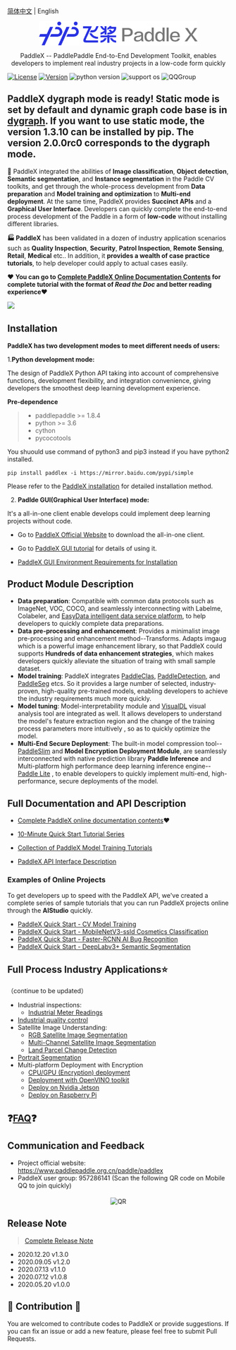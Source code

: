 [简体中文](./README_cn.md) | English





<p align="center">
  <img src="./docs/gui/images/paddlex.png" width="360" height ="55" alt="PaddleX" align="middle" />
</p>


<p align= "center"> PaddleX -- PaddlePaddle End-to-End Development Toolkit,
  enables developers to implement real industry projects in a low-code form quickly </p>

[![License](https://img.shields.io/badge/license-Apache%202-red.svg)](LICENSE) [![Version](https://img.shields.io/github/release/PaddlePaddle/PaddleX.svg)](https://github.com/PaddlePaddle/PaddleX/releases) ![python version](https://img.shields.io/badge/python-3.6+-orange.svg) ![support os](https://img.shields.io/badge/os-linux%2C%20win%2C%20mac-yellow.svg)
 ![QQGroup](https://img.shields.io/badge/QQ_Group-1045148026-52B6EF?style=social&logo=tencent-qq&logoColor=000&logoWidth=20)


## PaddleX dygraph mode is ready! Static mode is set by default and dynamic graph code base is in [dygraph](https://github.com/PaddlePaddle/PaddleX/tree/develop/dygraph). If you want to use static mode, the version 1.3.10 can be installed by pip. The version 2.0.0rc0 corresponds to the dygraph mode.


:hugs:  PaddleX integrated the abilities of **Image classification**, **Object detection**, **Semantic segmentation**, and **Instance segmentation** in the Paddle CV toolkits, and get through the whole-process development from **Data preparation** and **Model training and optimization** to **Multi-end deployment**. At the same time, PaddleX provides **Succinct APIs** and a **Graphical User Interface**. Developers can quickly complete the end-to-end process development of the Paddle in a form of **low-code**  without installing different libraries.

**:factory: PaddleX** has been validated in a dozen of industry application scenarios such as **Quality Inspection**, **Security**, **Patrol Inspection**, **Remote Sensing**, **Retail**,  **Medical** etc.. In addition, it **provides a wealth of case practice tutorials**, to help developer could apply to actual cases easily.



:heart: **You can go to [Complete PaddleX Online Documentation Contents](https://paddlex.readthedocs.io/zh_CN/develop_en/index.html) for complete tutorial with the format of *Read the Doc* and better reading experience​** :heart:



![](./docs/gui/images/paddlexoverview_en.jpg)



## Installation

**PaddleX has two development modes to meet different needs of users:**

1.**Python development mode:**

The design of PaddleX Python API taking into account of comprehensive functions, development flexibility, and integration convenience, giving developers the smoothest deep learning development experience.

**Pre-dependence**

> - paddlepaddle >= 1.8.4
> - python >= 3.6
> - cython
> - pycocotools

You shuould use command of python3 and pip3 instead if you have python2 installed.

```
pip install paddlex -i https://mirror.baidu.com/pypi/simple
```
Please refer to the [PaddleX installation](https://paddlex.readthedocs.io/zh_CN/develop/install.html) for detailed installation method.


2. **Padlde GUI(Graphical User Interface) mode:**

It's a all-in-one client enable develops could implement deep learning projects without code.

- Go to [PaddleX Official Website](https://www.paddlepaddle.org.cn/paddle/paddlex) to download the all-in-one client.

- Go to [PaddleX GUI tutorial](./docs/gui/how_to_use.md ) for details of using it.

- [PaddleX GUI Environment Requirements for Installation](./docs/gui/download.md)


## Product Module Description

- **Data preparation**: Compatible with common data protocols such as ImageNet, VOC, COCO, and seamlessly interconnecting with Labelme, Colabeler, and [EasyData intelligent data service platform](https://ai.baidu.com/easydata/), to help developers to quickly complete data preparations.
- **Data pre-processing and enhancement**: Provides a minimalist image pre-processing and enhancement method--Transforms. Adapts imgaug which is a powerful image enhancement library, so that PaddleX could supports **Hundreds of data enhancement strategies**, which makes developers quickly alleviate the situation of traing with small sample dataset.
- **Model training**: PaddleX integrates [PaddleClas](https://github.com/PaddlePaddle/PaddleClas), [PaddleDetection](https://github.com/PaddlePaddle/PaddleDetection), and [PaddleSeg](https://github.com/PaddlePaddle/PaddleSeg) etcs. So it provides a large number of selected, industry-proven, high-quality pre-trained models, enabling developers to achieve the industry requirements much more quickly.
- **Model tuning**: Model-interpretability module and [VisualDL](https://github.com/PaddlePaddle/VisualDL) visual analysis tool are integrated as well. It allows developers to understand the model's feature extraction region and the change of the training process parameters more intuitively , so as to quickly optimize the model.
- **Multi-End Secure Deployment**: The built-in model compression tool-- [PaddleSlim](https://github.com/PaddlePaddle/PaddleSlim)  and **Model Encryption Deployment Module**, are seamlessly interconnected with native prediction library **Paddle Inference** and Multi-platform high performance deep learning inference engine-- [Paddle Lite](https://github.com/PaddlePaddle/Paddle-Lite) , to enable developers to quickly implement multi-end, high-performance, secure deployments of the model.



## Full Documentation and API Description

- [Complete PaddleX online documentation contents](https://paddlex.readthedocs.io/zh_CN/develop_en/):heart:

- [10-Minute Quick Start Tutorial Series](https://paddlex.readthedocs.io/zh_CN/develop/quick_start.html)
- [Collection of PaddleX Model Training Tutorials](https://paddlex.readthedocs.io/zh_CN/develop/train/index.html)
- [PaddleX API Interface Description](https://paddlex.readthedocs.io/zh_CN/develop/apis/index.html)

### Examples of Online Projects

To get developers up to speed with the PaddleX API, we've created a complete series of sample tutorials that you can run PaddleX projects online through the **AIStudio** quickly.

- [PaddleX Quick Start - CV Model Training](https://aistudio.baidu.com/aistudio/projectdetail/450925)
- [PaddleX Quick Start - MobileNetV3-ssld Cosmetics Classification](https://aistudio.baidu.com/aistudio/projectdetail/450220)
- [PaddleX Quick Start - Faster-RCNN AI Bug Recognition](https://aistudio.baidu.com/aistudio/projectdetail/439888)
- [PaddleX Quick Start - DeepLabv3+ Semantic Segmentation](https://aistudio.baidu.com/aistudio/projectdetail/440197)



## Full Process Industry Applications:star:

（continue to be updated）

* Industrial inspections:
  - [Industrial Meter Readings](https://paddlex.readthedocs.io/zh_CN/develop_en/examples/meter_reader.html)
* [Industrial quality control](https://paddlex.readthedocs.io/zh_CN/develop_en/examples/industrial_quality_inspection/README.html)
* Satellite Image Understanding:
  * [RGB Satellite Image Segmentation](https://paddlex.readthedocs.io/zh_CN/develop_en/examples/remote_sensing.html)
  * [Multi-Channel Satellite Image Segmentation](https://paddlex.readthedocs.io/zh_CN/develop_en/examples/multi-channel_remote_sensing/README.html)
  * [Land Parcel Change Detection](https://paddlex.readthedocs.io/zh_CN/develop_en/examples/change_detection.html)
* [Portrait Segmentation](https://paddlex.readthedocs.io/zh_CN/develop_en/examples/human_segmentation.html)
* Multi-platform Deployment with Encryption
  - [CPU/GPU (Encryption) deployment](https://paddlex.readthedocs.io/zh_CN/develop_en/deploy/server/index.html)
  - [Deployment with OpenVINO toolkit](https://paddlex.readthedocs.io/zh_CN/develop_en/deploy/openvino/index.html)
  - [Deploy on Nvidia Jetson](https://paddlex.readthedocs.io/zh_CN/develop_en/deploy/nvidia-jetson.html)
  - [Deploy on Raspberry Pi](https://paddlex.readthedocs.io/zh_CN/develop_en/deploy/raspberry/index.html)



## :question:[FAQ](./docs/gui/faq.md):question:



## Communication and Feedback

- Project official website: https://www.paddlepaddle.org.cn/paddle/paddlex
- PaddleX user group: 957286141 (Scan the following QR code on Mobile QQ to join quickly)

<p align="center">
  <img src="./docs/gui/images/QR2.jpg" width="250" height ="360" alt="QR" align="middle" />
</p>

## Release Note

> [Complete Release Note](https://paddlex.readthedocs.io/zh_CN/develop/change_log.html)
- 2020.12.20 v1.3.0
- 2020.09.05 v1.2.0
- 2020.07.13 v1.1.0
- 2020.07.12 v1.0.8
- 2020.05.20 v1.0.0



## :hugs: Contribution :hugs:

You are welcomed to contribute codes to PaddleX or provide suggestions. If you can fix an issue or add a new feature, please feel free to submit Pull Requests.
